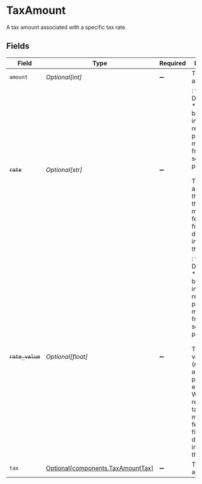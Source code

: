 # TaxAmount

A tax amount associated with a specific tax rate.


## Fields

| Field                                                                                                                                                                                                                                                                                                               | Type                                                                                                                                                                                                                                                                                                                | Required                                                                                                                                                                                                                                                                                                            | Description                                                                                                                                                                                                                                                                                                         | Example                                                                                                                                                                                                                                                                                                             |
| ------------------------------------------------------------------------------------------------------------------------------------------------------------------------------------------------------------------------------------------------------------------------------------------------------------------- | ------------------------------------------------------------------------------------------------------------------------------------------------------------------------------------------------------------------------------------------------------------------------------------------------------------------- | ------------------------------------------------------------------------------------------------------------------------------------------------------------------------------------------------------------------------------------------------------------------------------------------------------------------- | ------------------------------------------------------------------------------------------------------------------------------------------------------------------------------------------------------------------------------------------------------------------------------------------------------------------- | ------------------------------------------------------------------------------------------------------------------------------------------------------------------------------------------------------------------------------------------------------------------------------------------------------------------- |
| `amount`                                                                                                                                                                                                                                                                                                            | *Optional[int]*                                                                                                                                                                                                                                                                                                     | :heavy_minus_sign:                                                                                                                                                                                                                                                                                                  | The tax amount.                                                                                                                                                                                                                                                                                                     |                                                                                                                                                                                                                                                                                                                     |
| ~~`rate`~~                                                                                                                                                                                                                                                                                                          | *Optional[str]*                                                                                                                                                                                                                                                                                                     | :heavy_minus_sign:                                                                                                                                                                                                                                                                                                  | : warning: ** DEPRECATED **: This will be removed in a future release, please migrate away from it as soon as possible.<br/><br/>The tax rate applied. With the release of the tax management feature this field is being deprecated in favor of the tax field.                                                     |                                                                                                                                                                                                                                                                                                                     |
| ~~`rate_value`~~                                                                                                                                                                                                                                                                                                    | *Optional[float]*                                                                                                                                                                                                                                                                                                   | :heavy_minus_sign:                                                                                                                                                                                                                                                                                                  | : warning: ** DEPRECATED **: This will be removed in a future release, please migrate away from it as soon as possible.<br/><br/>The tax rate value applied (represented as an integer percentage, e.g, 19 or 7).<br/>With the release of the tax management feature this field is being deprecated in favor of the tax field.<br/> | 19                                                                                                                                                                                                                                                                                                                  |
| `tax`                                                                                                                                                                                                                                                                                                               | [Optional[components.TaxAmountTax]](../../models/components/taxamounttax.md)                                                                                                                                                                                                                                        | :heavy_minus_sign:                                                                                                                                                                                                                                                                                                  | The tax applied.                                                                                                                                                                                                                                                                                                    |                                                                                                                                                                                                                                                                                                                     |